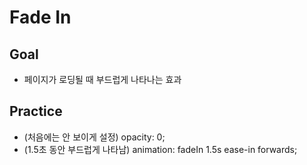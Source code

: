 # Fade In

## Goal
- 페이지가 로딩될 때 부드럽게 나타나는 효과

## Practice
- (처음에는 안 보이게 설정) opacity: 0;
- (1.5초 동안 부드럽게 나타남) animation: fadeIn 1.5s ease-in forwards;